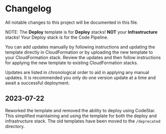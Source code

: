 # Changelog

All notable changes to this project will be documented in this file.

NOTE: The **Deploy** template is for **Deploy** stacks! **NOT** your **Infrastructure** stacks! Your Deploy stack is for the Code Pipeline.

You can add updates manually by following instructions and updating the template directly in CloudFormation or by uploading the new template to your CloudFormation stack. Review the updates and then follow instructions for applying the new template to existing CloudFormation stacks.

Updates are listed in chronological order to aid in applying any manual updates. It is recommended you only do one version update at a time and await a successful deployment.

## 2023-07-22

Reworked the template and removed the ability to deploy using CodeStar. This simplified maintaining and using the template for both the deploy and infrastructure stack. The old templates have been moved to the `/deprecated` directory.
